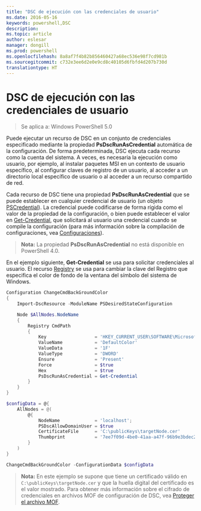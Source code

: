 ```yaml
---
title: "DSC de ejecución con las credenciales de usuario"
ms.date: 2016-05-16
keywords: powershell,DSC
description: 
ms.topic: article
author: eslesar
manager: dongill
ms.prod: powershell
ms.openlocfilehash: 8a8af7f4b82b856460427a68ec536e98f7cd981b
ms.sourcegitcommit: c732e3ee6d2e0e9cd8c40105d6fbfd4d207b730d
translationtype: HT
---
```

# <a name="running-dsc-with-user-credentials"></a>DSC de ejecución con las credenciales de usuario 

> Se aplica a: Windows PowerShell 5.0

Puede ejecutar un recurso de DSC en un conjunto de credenciales especificado mediante la propiedad **PsDscRunAsCredential** automática de la configuración. De forma predeterminada, DSC ejecuta cada recurso como la cuenta del sistema. A veces, es necesaria la ejecución como usuario, por ejemplo, al instalar paquetes MSI en un contexto de usuario específico, al configurar claves de registro de un usuario, al acceder a un directorio local específico de usuario o al acceder a un recurso compartido de red.

Cada recurso de DSC tiene una propiedad **PsDscRunAsCredential** que se puede establecer en cualquier credencial de usuario (un objeto [PSCredential](https://msdn.microsoft.com/en-us/library/ms572524(v=VS.85).aspx)).
La credencial puede codificarse de forma rígida como el valor de la propiedad de la configuración, o bien puede establecer el valor en [Get-Credential](https://technet.microsoft.com/en-us/library/hh849815.aspx), que solicitará al usuario una credencial cuando se compile la configuración (para más información sobre la compilación de configuraciones, vea [Configuraciones](configurations.md)).

>**Nota:** La propiedad **PsDscRunAsCredential** no está disponible en PowerShell 4.0.

En el ejemplo siguiente, **Get-Credential** se usa para solicitar credenciales al usuario. El recurso [Registry](registryResource.md) se usa para cambiar la clave del Registro que especifica el color de fondo de la ventana del símbolo del sistema de Windows.

```powershell
Configuration ChangeCmdBackGroundColor    
{
    Import-DscResource -ModuleName PSDesiredStateConfiguration

    Node $AllNodes.NodeName
    {
        Registry CmdPath
        {
            Key                  = 'HKEY_CURRENT_USER\SOFTWARE\Microsoft\Command Processor'
            ValueName            = 'DefaultColor'
            ValueData            = '1F'
            ValueType            = 'DWORD'
            Ensure               = 'Present'
            Force                = $true
            Hex                  = $true
            PsDscRunAsCredential = Get-Credential
        }
    }                   
}

$configData = @{
    AllNodes = @(
        @{
            NodeName             = 'localhost';
            PSDscAllowDomainUser = $true
            CertificateFile      = 'C:\publicKeys\targetNode.cer'
            Thumbprint           = '7ee7f09d-4be0-41aa-a47f-96b9e3bdec25'
        }
    )
}

ChangeCmdBackGroundColor -ConfigurationData $configData
```
>**Nota:** En este ejemplo se supone que tiene un certificado válido en `C:\publicKeys\targetNode.cer` y que la huella digital del certificado es el valor mostrado.
>Para obtener más información sobre el cifrado de credenciales en archivos MOF de configuración de DSC, vea [Proteger el archivo MOF](secureMOF.md).

